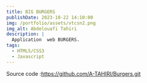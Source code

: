 ```yaml
---
title: BIG BURGERS
publishDate: 2023-10-22 14:10:00
img: /portfolio/assets/vtcsn2.png
img_alt: Abdelouafi Tahiri
description: |
  Application  web BURGERS.
tags:
  - HTML5/CSS3
  - Javascript
---
```

Source code :https://github.com/A-TAHIRI/Burgers.git
